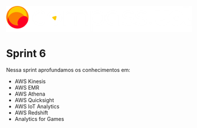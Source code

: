 ![Compass.Uol](../sprint-1/images/CompassUOL_Negativo_logo2.png)

# Sprint 6

Nessa sprint aprofundamos os conhecimentos em:

* AWS Kinesis
* AWS EMR
* AWS Athena
* AWS Quicksight
* AWS IoT Analytics
* AWS Redshift
* Analytics for Games


